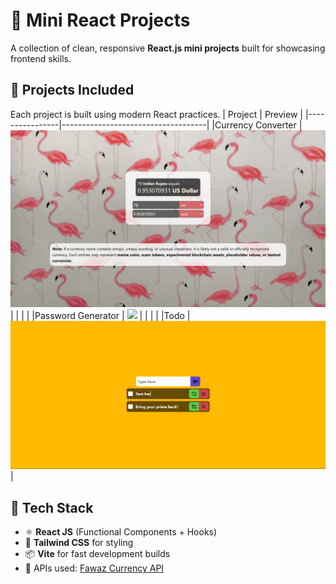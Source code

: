 # 🧩 Mini React Projects
A collection of clean, responsive **React.js mini projects** built for showcasing frontend skills.


## 🚀 Projects Included
Each project is built using modern React practices.
| Project         | Preview                        |
|----------------|------------------------------------|
|Currency Converter | ![](currency-convertor/public/preview1.png) |
|                       |                                            |
|Password Generator | ![](password-generator/public/preview.png) |
|                       |                                            |
|Todo | ![](todo-selfMade/public/image.png) |




## 🧠 Tech Stack
- ⚛️ **React JS** (Functional Components + Hooks)
- 🎨 **Tailwind CSS** for styling
- 📦 **Vite** for fast development builds
- 🔗 APIs used: [Fawaz Currency API](https://github.com/fawazahmed0/currency-api)
